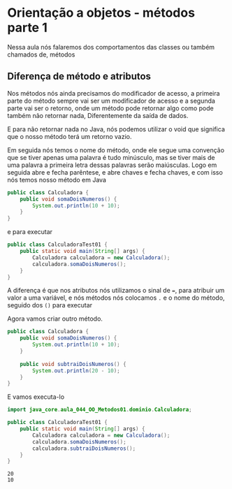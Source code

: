 # Orientação a objetos - métodos parte 1
Nessa aula nós falaremos dos comportamentos das classes ou também chamados de, métodos

## Diferença de método e atributos
Nos métodos nós ainda precisamos do modificador de acesso, a primeira parte do método sempre vai ser um modificador 
de acesso e a segunda parte vai ser o retorno, onde um método pode retornar algo como pode também não retornar nada, 
Diferentemente da saída de dados.

E para não retornar nada no Java, nós podemos utilizar o void que significa que o nosso método terá um retorno vazio.

Em seguida nós temos o nome do método, onde ele segue uma convenção que se tiver apenas uma palavra é tudo 
minúsculo, mas se tiver mais de uma palavra a primeira letra dessas palavras serão maiúsculas. 
Logo em seguida abre e fecha parêntese, e abre chaves e fecha chaves, e com isso nós temos nosso método em Java

```java
public class Calculadora {
    public void somaDoisNumeros() {
        System.out.println(10 + 10);
    }
}
```
e para executar
```java
public class CalculadoraTest01 {
    public static void main(String[] args) {
        Calculadora calculadora = new Calculadora();
        calculadora.somaDoisNumeros();
    }
}
```
A diferença é que nos atributos nós utilizamos o sinal de `=`, para atribuir um valor a uma variável, e nós métodos nós
colocamos `.` e o nome do método, seguido dos `()` para executar

Agora vamos criar outro método.
```java
public class Calculadora {
    public void somaDoisNumeros() {
        System.out.println(10 + 10);
    }
    
    public void subtraiDoisNumeros() {
        System.out.println(20 - 10);
    }
}
```
E vamos executa-lo
```java
import java_core.aula_044_OO_Metodos01.dominio.Calculadora;

public class CalculadoraTest01 {
    public static void main(String[] args) {
        Calculadora calculadora = new Calculadora();
        calculadora.somaDoisNumeros();
        calculadora.subtraiDoisNumeros();
    }
}
```
```text
20
10
```